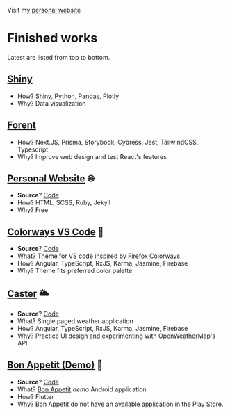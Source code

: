 Visit my [personal website](https://franthormel.github.io)

# Finished works

Latest are listed from top to bottom.

## [Shiny](https://github.com/franthormel/shiny)
- How? Shiny, Python, Pandas, Plotly
- Why? Data visualization

## [Forent](https://github.com/franthormel/forent)
- How? Next.JS, Prisma, Storybook, Cypress, Jest, TailwindCSS, Typescript
- Why? Improve web design and test React's features

## [Personal Website](https://franthormel.github.io/) 🌐
- **Source**? [Code](https://github.com/franthormel/franthormel.github.io)
- How? HTML, SCSS, Ruby, Jekyll
- Why? Free

## [Colorways VS Code](https://marketplace.visualstudio.com/items?itemName=Franthormel.colorways) 🌈
- **Source**? [Code](https://github.com/franthormel/colorways-vscode)
- What? Theme for VS code inspired by [Firefox Colorways](https://support.mozilla.org/en-US/kb/personalize-firefox-colorways)
- How? Angular, TypeScript, RxJS, Karma, Jasmine, Firebase
- Why? Theme fits preferred color palette

## [Caster](https://angular-caster.web.app/weather) 🌥️
- **Source**? [Code](https://github.com/franthormel/caster)
- What? Single paged weather application
- How? Angular, TypeScript, RxJS, Karma, Jasmine, Firebase
- Why? Practice UI design and experimenting with OpenWeatherMap's API.

## [Bon Appetit (Demo)](https://play.google.com/store/apps/details?id=com.franca.demo.bon.appetit&hl=en&gl=US&pli=1) 🍴
- **Source**? [Code](https://github.com/franthormel/bon_appetit)
- What? [Bon Appetit](https://www.bonappetit.com/) *demo* Android application
- How? Flutter
- Why? Bon Appetit do not have an available application in the Play Store.
